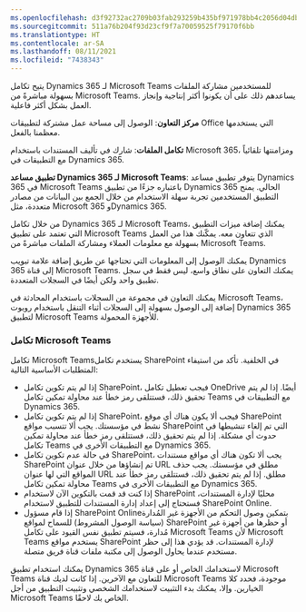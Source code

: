 ```yaml
---
ms.openlocfilehash: d3f92732ac2709b03fab293259b435bf971978bb4c2056d04db2a4dfabfc88cf
ms.sourcegitcommit: 511a76b204f93d23cf9f7a70059525f79170f6bb
ms.translationtype: HT
ms.contentlocale: ar-SA
ms.lasthandoff: 08/11/2021
ms.locfileid: "7438343"
---
```

يتيح تكامل Dynamics 365 لـ Microsoft Teams للمستخدمين مشاركة الملفات بسهولة مباشرةً من Microsoft Teams. يساعدهم ذلك على أن يكونوا أكثر إنتاجية وإنجاز العمل بشكل أكثر فاعلية.

**مركز التعاون**: الوصول إلى مساحة عمل مشتركة لتطبيقات Office التي يستخدمها معظمنا بالفعل.

**تكامل الملفات**: شارك في تأليف المستندات باستخدام Microsoft 365، ومزامنتها تلقائياً مع التطبيقات في Dynamics 365.

**تطبيق مساعد Dynamics 365 لـ Microsoft Teams**: يتوفر تطبيق مساعد Dynamics 365 في Microsoft Teams باعتباره جزءًا من تطبيق Dynamics 365 الحالي. يمنح التطبيق المستخدمين تجربة سهلة الاستخدام من خلال الجمع بين البيانات من مصادر متعددة، مثل Microsoft 365 وDynamics 365.

من خلال تكامل Dynamics 365 لـ Microsoft Teams، يمكنك إضافة ميزات التطبيق التي تعتمد على تطبيق Microsoft Teams الذي تتعاون معه. يمكّنك هذا من العمل بسهولة مع معلومات العملاء ومشاركة الملفات مباشرةً من Microsoft Teams.

يمكنك الوصول إلى المعلومات التي تحتاجها عن طريق إضافة علامة تبويب Dynamics 365 إلى قناة Microsoft Teams. يمكنك التعاون على نطاق واسع، ليس فقط في سجل تطبيق واحد ولكن أيضًا في السجلات المتعددة.

يمكنك التعاون في مجموعة من السجلات باستخدام المحادثة في Microsoft Teams، إضافة إلى الوصول بسهولة إلى السجلات أثناء التنقل باستخدام روبوت Dynamics 365 لتطبيق Microsoft Teams للأجهزة المحمولة.

### <a name="microsoft-teams-integration"></a>تكامل Microsoft Teams

تكامل Microsoft Teamsيستخدم تكامل SharePoint في الخلفية. تأكد من استيفاء المتطلبات الأساسية التالية:

 -  إذا لم يتم تكوين تكامل SharePoint، فيجب تعطيل تكامل OneDrive أيضًا. إذا لم يتم تحقيق ذلك، فستتلقى رمز خطأ عند محاولة تمكين تكامل Teams مع التطبيقات في Dynamics 365.
 -  إذا لم يتم تكوين تكامل SharePoint، فيجب ألا يكون هناك أي موقع SharePoint نشط في مؤسستك. يجب ألا تتسبب مواقع SharePoint التي تم إلغاء تنشيطها‬ في حدوث أي مشكلة. إذا لم يتم تحقيق ذلك، فستتلقى رمز خطأ عند محاولة تمكين تكامل Teams مع التطبيقات الأخرى في Dynamics 365.
 -  في حالة عدم تكوين تكامل SharePoint، يجب ألا تكون هناك أي مواقع مستندات SharePoint تم إنشاؤها من خلال عنوان URL مطلق في مؤسستك. يجب حذف المواقع التي لها عنوان URL مطلق. إذا لم يتم تحقيق ذلك، فستتلقى رمز خطأ عند محاولة تمكين تكامل Teams مع التطبيقات الأخرى في Dynamics 365.
 -  إذا كنت قد قمت بالتكوين الآن لاستخدام SharePoint محليًا لإدارة المستندات، فستحتاج إلى إعداد إدارة المستندات للتطبيق لاستخدام SharePoint Online.
 -  إذا قام مسؤول SharePoint Onlineبتمكين وصول التحكم من الأجهزة غير المُدارة (سياسة الوصول المشروط) للسماح لمواقع SharePoint أو حظرها من أجهزة غير مُدارة، فسيتم تطبيق نفس القيود على تكامل Microsoft Teams لأن Microsoft Teams يستخدم مواقع SharePoint لإدارة المستندات. قد يؤدي هذا إلى حظر مستخدم عندما يحاول الوصول إلى مكتبة ملفات قناة فريق متصلة.

يمكنك استخدام تطبيق Dynamics 365 لاستخدامك الخاص أو على قناة Microsoft Teams للتعاون مع الآخرين. إذا كانت لديك قناة Microsoft Teams موجودة، فحدد كلا الخيارين. وإلا، يمكنك بدء التثبيت لاستخدامك الشخصي وتثبيت التطبيق من أجل Microsoft Teams الخاص بك لاحقًا.
